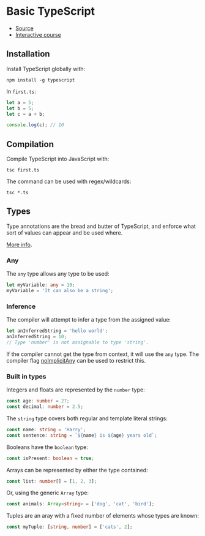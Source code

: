# Basic TypeScript

- [Source](https://www.freecodecamp.org/news/learn-typescript-in-5-minutes-13eda868daeb/)
- [Interactive course](https://scrimba.com/learn/intrototypescript)

## Installation

Install TypeScript globally with: 

```shell
npm install -g typescript
```

In `first.ts`:

```ts
let a = 5;  
let b = 5;  
let c = a + b;

console.log(c); // 10
```

## Compilation

Compile TypeScript into JavaScript with:

```shell
tsc first.ts
```

The command can be used with regex/wildcards:

```shell
tsc *.ts
```

## Types

Type annotations are the bread and butter of TypeScript, and enforce what sort of values can appear and be used where.

[More info](https://www.typescriptlang.org/docs/handbook/2/everyday-types.html).

### Any

The `any` type allows any type to be used:

```ts
let myVariable: any = 10;
myVariable = 'It can also be a string';
```
### Inference

The compiler will attempt to infer a type from the assigned value:

```ts
let anInferredString = 'hello world';
anInferredString = 10;
// Type 'number' is not assignable to type 'string'.
```

If the compiler cannot get the type from context, it will use the `any` type. The compiler flag [noImplicitAny](https://www.typescriptlang.org/tsconfig#noImplicitAny) can be used to restrict this.

### Built in types

Integers and floats are represented by the `number` type:

```ts
const age: number = 27;  
const decimal: number = 2.5;
```

The `string` type covers both regular and template literal strings:

```ts
const name: string = 'Harry';
const sentence: string = `${name} is ${age} years old`;
```

Booleans have the `boolean` type:

```ts
const isPresent: boolean = true;
```

Arrays can be represented by either the type contained:

```ts
const list: number[] = [1, 2, 3];
```

Or, using the generic `Array` type:

```ts
const animals: Array<string> = ['dog', 'cat', 'bird'];
```

Tuples are an aray with a fixed number of elements whose types are known:

```ts
const myTuple: [string, number] = ['cats', 2];
```
